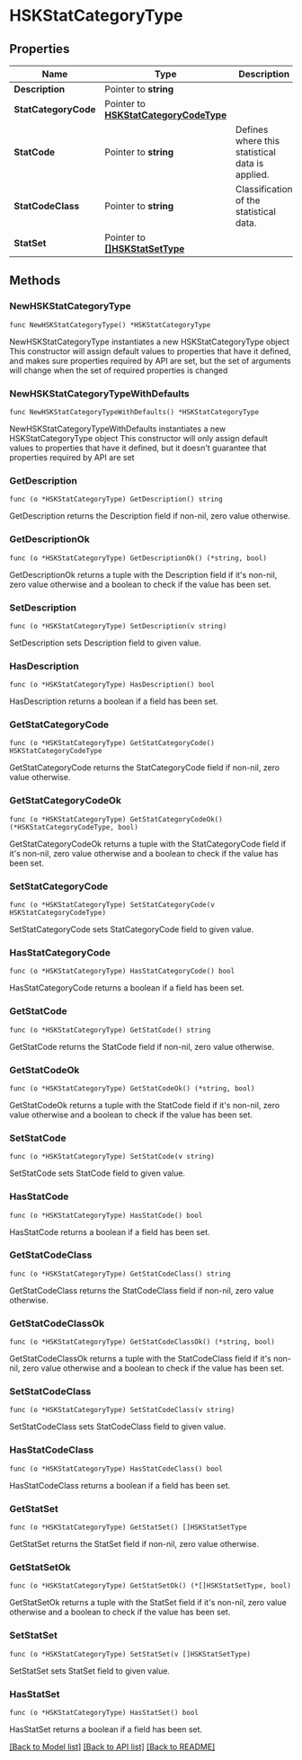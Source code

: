# HSKStatCategoryType

## Properties

Name | Type | Description | Notes
------------ | ------------- | ------------- | -------------
**Description** | Pointer to **string** |  | [optional] 
**StatCategoryCode** | Pointer to [**HSKStatCategoryCodeType**](HSKStatCategoryCodeType.md) |  | [optional] 
**StatCode** | Pointer to **string** | Defines where this statistical data is applied. | [optional] 
**StatCodeClass** | Pointer to **string** | Classification of the statistical data. | [optional] 
**StatSet** | Pointer to [**[]HSKStatSetType**](HSKStatSetType.md) |  | [optional] 

## Methods

### NewHSKStatCategoryType

`func NewHSKStatCategoryType() *HSKStatCategoryType`

NewHSKStatCategoryType instantiates a new HSKStatCategoryType object
This constructor will assign default values to properties that have it defined,
and makes sure properties required by API are set, but the set of arguments
will change when the set of required properties is changed

### NewHSKStatCategoryTypeWithDefaults

`func NewHSKStatCategoryTypeWithDefaults() *HSKStatCategoryType`

NewHSKStatCategoryTypeWithDefaults instantiates a new HSKStatCategoryType object
This constructor will only assign default values to properties that have it defined,
but it doesn't guarantee that properties required by API are set

### GetDescription

`func (o *HSKStatCategoryType) GetDescription() string`

GetDescription returns the Description field if non-nil, zero value otherwise.

### GetDescriptionOk

`func (o *HSKStatCategoryType) GetDescriptionOk() (*string, bool)`

GetDescriptionOk returns a tuple with the Description field if it's non-nil, zero value otherwise
and a boolean to check if the value has been set.

### SetDescription

`func (o *HSKStatCategoryType) SetDescription(v string)`

SetDescription sets Description field to given value.

### HasDescription

`func (o *HSKStatCategoryType) HasDescription() bool`

HasDescription returns a boolean if a field has been set.

### GetStatCategoryCode

`func (o *HSKStatCategoryType) GetStatCategoryCode() HSKStatCategoryCodeType`

GetStatCategoryCode returns the StatCategoryCode field if non-nil, zero value otherwise.

### GetStatCategoryCodeOk

`func (o *HSKStatCategoryType) GetStatCategoryCodeOk() (*HSKStatCategoryCodeType, bool)`

GetStatCategoryCodeOk returns a tuple with the StatCategoryCode field if it's non-nil, zero value otherwise
and a boolean to check if the value has been set.

### SetStatCategoryCode

`func (o *HSKStatCategoryType) SetStatCategoryCode(v HSKStatCategoryCodeType)`

SetStatCategoryCode sets StatCategoryCode field to given value.

### HasStatCategoryCode

`func (o *HSKStatCategoryType) HasStatCategoryCode() bool`

HasStatCategoryCode returns a boolean if a field has been set.

### GetStatCode

`func (o *HSKStatCategoryType) GetStatCode() string`

GetStatCode returns the StatCode field if non-nil, zero value otherwise.

### GetStatCodeOk

`func (o *HSKStatCategoryType) GetStatCodeOk() (*string, bool)`

GetStatCodeOk returns a tuple with the StatCode field if it's non-nil, zero value otherwise
and a boolean to check if the value has been set.

### SetStatCode

`func (o *HSKStatCategoryType) SetStatCode(v string)`

SetStatCode sets StatCode field to given value.

### HasStatCode

`func (o *HSKStatCategoryType) HasStatCode() bool`

HasStatCode returns a boolean if a field has been set.

### GetStatCodeClass

`func (o *HSKStatCategoryType) GetStatCodeClass() string`

GetStatCodeClass returns the StatCodeClass field if non-nil, zero value otherwise.

### GetStatCodeClassOk

`func (o *HSKStatCategoryType) GetStatCodeClassOk() (*string, bool)`

GetStatCodeClassOk returns a tuple with the StatCodeClass field if it's non-nil, zero value otherwise
and a boolean to check if the value has been set.

### SetStatCodeClass

`func (o *HSKStatCategoryType) SetStatCodeClass(v string)`

SetStatCodeClass sets StatCodeClass field to given value.

### HasStatCodeClass

`func (o *HSKStatCategoryType) HasStatCodeClass() bool`

HasStatCodeClass returns a boolean if a field has been set.

### GetStatSet

`func (o *HSKStatCategoryType) GetStatSet() []HSKStatSetType`

GetStatSet returns the StatSet field if non-nil, zero value otherwise.

### GetStatSetOk

`func (o *HSKStatCategoryType) GetStatSetOk() (*[]HSKStatSetType, bool)`

GetStatSetOk returns a tuple with the StatSet field if it's non-nil, zero value otherwise
and a boolean to check if the value has been set.

### SetStatSet

`func (o *HSKStatCategoryType) SetStatSet(v []HSKStatSetType)`

SetStatSet sets StatSet field to given value.

### HasStatSet

`func (o *HSKStatCategoryType) HasStatSet() bool`

HasStatSet returns a boolean if a field has been set.


[[Back to Model list]](../README.md#documentation-for-models) [[Back to API list]](../README.md#documentation-for-api-endpoints) [[Back to README]](../README.md)


